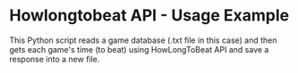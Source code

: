 # Howlongtobeat API - Usage Example

This Python script reads a game database (.txt file in this case) and then gets each game's time (to beat) using HowLongToBeat API and save a response into a new file. 
